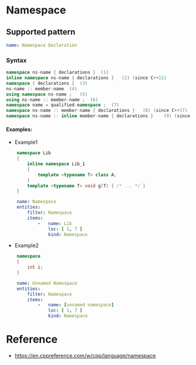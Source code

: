 # Namespace

## Supported pattern
```yaml
name: Namespace Declaration
```
### Syntax
``` cpp
namespace ns-name { declarations }	(1)	
inline namespace ns-name { declarations }	(2)	(since C++11)
namespace { declarations }	(3)	
ns-name :: member-name	(4)	
using namespace ns-name ;	(5)	
using ns-name :: member-name ;	(6)	
namespace name = qualified-namespace ;	(7)	
namespace ns-name :: member-name { declarations }	(8)	(since C++17)
namespace ns-name :: inline member-name { declarations }	(9)	(since C++20)
```


#### Examples: 

- Example1
```cpp
    namespace Lib
    {
        inline namespace Lib_1
        {
            template <typename T> class A; 
        }
        template <typename T> void g(T) { /* ... */ }
    }
```

```yaml
    name: Namespace
    entities:
        filter: Namespace
        items:
            -   name: Lib
                loc: [ 1, 7 ]
                kind: Namespace
```

- Example2
```cpp
    namespace
    {
        int i; 
    }
```

```yaml
    name: Unnamed Namespace
    entities:
        filter: Namespace
        items:
            -   name: [unnamed namespace]
                loc: [ 1, 7 ]
                kind: Namespace
```

# Reference
- https://en.cppreference.com/w/cpp/language/namespace

